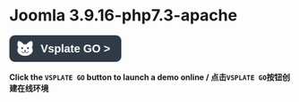 # Joomla 3.9.16-php7.3-apache

<a href="https://www.vsplate.com/?docker-compose=https://github.com/vsplate/dcenvs/joomla/3.9.16-php7.3-apache"><img alt="VSPLATE GO" src="https://raw.githubusercontent.com/vsplate/images/master/vsgo_btn.png" width="200px"></a>

**Click the `VSPLATE GO` button to launch a demo online / 点击`VSPLATE GO`按钮创建在线环境**